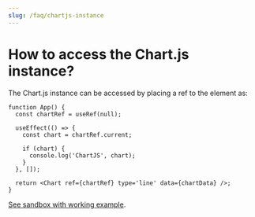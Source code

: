 ```yaml
---
slug: /faq/chartjs-instance
---
```


# How to access the Chart.js instance?

The Chart.js instance can be accessed by placing a ref to the element as:

```tsx
function App() {
  const chartRef = useRef(null);

  useEffect(() => {
    const chart = chartRef.current;

    if (chart) {
      console.log('ChartJS', chart);
    }
  }, []);

  return <Chart ref={chartRef} type='line' data={chartData} />;
}
```

[See sandbox with working example](/examples/chart-ref).

